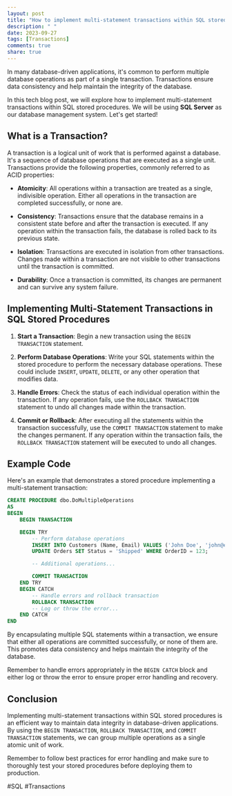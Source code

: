 ```yaml
---
layout: post
title: "How to implement multi-statement transactions within SQL stored procedures"
description: " "
date: 2023-09-27
tags: [Transactions]
comments: true
share: true
---
```


In many database-driven applications, it's common to perform multiple database operations as part of a single transaction. Transactions ensure data consistency and help maintain the integrity of the database.

In this tech blog post, we will explore how to implement multi-statement transactions within SQL stored procedures. We will be using **SQL Server** as our database management system. Let's get started!

## What is a Transaction?

A transaction is a logical unit of work that is performed against a database. It's a sequence of database operations that are executed as a single unit. Transactions provide the following properties, commonly referred to as ACID properties:

- **Atomicity**: All operations within a transaction are treated as a single, indivisible operation. Either all operations in the transaction are completed successfully, or none are.

- **Consistency**: Transactions ensure that the database remains in a consistent state before and after the transaction is executed. If any operation within the transaction fails, the database is rolled back to its previous state.

- **Isolation**: Transactions are executed in isolation from other transactions. Changes made within a transaction are not visible to other transactions until the transaction is committed.

- **Durability**: Once a transaction is committed, its changes are permanent and can survive any system failure.

## Implementing Multi-Statement Transactions in SQL Stored Procedures

1. **Start a Transaction**: Begin a new transaction using the `BEGIN TRANSACTION` statement.

2. **Perform Database Operations**: Write your SQL statements within the stored procedure to perform the necessary database operations. These could include `INSERT`, `UPDATE`, `DELETE`, or any other operation that modifies data.

3. **Handle Errors**: Check the status of each individual operation within the transaction. If any operation fails, use the `ROLLBACK TRANSACTION` statement to undo all changes made within the transaction.

4. **Commit or Rollback**: After executing all the statements within the transaction successfully, use the `COMMIT TRANSACTION` statement to make the changes permanent. If any operation within the transaction fails, the `ROLLBACK TRANSACTION` statement will be executed to undo all changes.

## Example Code

Here's an example that demonstrates a stored procedure implementing a multi-statement transaction:

```sql
CREATE PROCEDURE dbo.DoMultipleOperations
AS
BEGIN
    BEGIN TRANSACTION

    BEGIN TRY
        -- Perform database operations
        INSERT INTO Customers (Name, Email) VALUES ('John Doe', 'john@example.com');
        UPDATE Orders SET Status = 'Shipped' WHERE OrderID = 123;

        -- Additional operations...

        COMMIT TRANSACTION
    END TRY
    BEGIN CATCH
        -- Handle errors and rollback transaction
        ROLLBACK TRANSACTION
        -- Log or throw the error...
    END CATCH
END
```

By encapsulating multiple SQL statements within a transaction, we ensure that either all operations are committed successfully, or none of them are. This promotes data consistency and helps maintain the integrity of the database.

Remember to handle errors appropriately in the `BEGIN CATCH` block and either log or throw the error to ensure proper error handling and recovery.

## Conclusion

Implementing multi-statement transactions within SQL stored procedures is an efficient way to maintain data integrity in database-driven applications. By using the `BEGIN TRANSACTION`, `ROLLBACK TRANSACTION`, and `COMMIT TRANSACTION` statements, we can group multiple operations as a single atomic unit of work.

Remember to follow best practices for error handling and make sure to thoroughly test your stored procedures before deploying them to production.

#SQL #Transactions